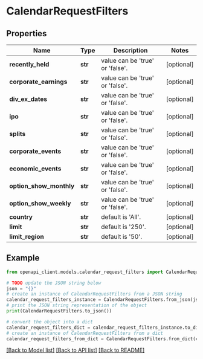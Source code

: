 # CalendarRequestFilters


## Properties

Name | Type | Description | Notes
------------ | ------------- | ------------- | -------------
**recently_held** | **str** | value can be &#39;true&#39; or &#39;false&#39;. | [optional] 
**corporate_earnings** | **str** | value can be &#39;true&#39; or &#39;false&#39;. | [optional] 
**div_ex_dates** | **str** | value can be &#39;true&#39; or &#39;false&#39;. | [optional] 
**ipo** | **str** | value can be &#39;true&#39; or &#39;false&#39;. | [optional] 
**splits** | **str** | value can be &#39;true&#39; or &#39;false&#39;. | [optional] 
**corporate_events** | **str** | value can be &#39;true&#39; or &#39;false&#39;. | [optional] 
**economic_events** | **str** | value can be &#39;true&#39; or &#39;false&#39;. | [optional] 
**option_show_monthly** | **str** | value can be &#39;true&#39; or &#39;false&#39;. | [optional] 
**option_show_weekly** | **str** | value can be &#39;true&#39; or &#39;false&#39;. | [optional] 
**country** | **str** | default is &#39;All&#39;. | [optional] 
**limit** | **str** | default is &#39;250&#39;. | [optional] 
**limit_region** | **str** | default is &#39;50&#39;. | [optional] 

## Example

```python
from openapi_client.models.calendar_request_filters import CalendarRequestFilters

# TODO update the JSON string below
json = "{}"
# create an instance of CalendarRequestFilters from a JSON string
calendar_request_filters_instance = CalendarRequestFilters.from_json(json)
# print the JSON string representation of the object
print(CalendarRequestFilters.to_json())

# convert the object into a dict
calendar_request_filters_dict = calendar_request_filters_instance.to_dict()
# create an instance of CalendarRequestFilters from a dict
calendar_request_filters_from_dict = CalendarRequestFilters.from_dict(calendar_request_filters_dict)
```
[[Back to Model list]](../README.md#documentation-for-models) [[Back to API list]](../README.md#documentation-for-api-endpoints) [[Back to README]](../README.md)


